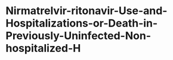 # Nirmatrelvir-ritonavir-Use-and-Hospitalizations-or-Death-in-Previously-Uninfected-Non-hospitalized-H